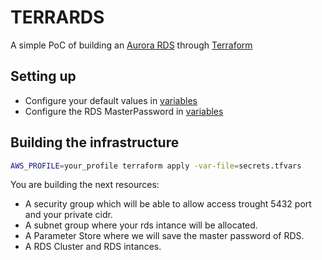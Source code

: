 # TERRARDS

A simple PoC of building an [Aurora RDS](https://aws.amazon.com/rds/aurora/?nc1=h_ls) through [Terraform](https://www.terraform.io/intro/index.html)

## Setting up 
- Configure your default values in [variables](variables.tf)
- Configure the RDS MasterPassword in [variables](variables.tfvars)

## Building the infrastructure

```sh
AWS_PROFILE=your_profile terraform apply -var-file=secrets.tfvars
```

You are building the next resources:
- A security group which will be able to allow access trought 5432 port and your private cidr.
- A subnet group where your rds intance will be allocated.
- A Parameter Store where we will save the master password of RDS.
- A RDS Cluster and RDS intances.
